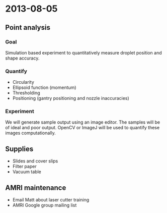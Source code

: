 # 2013-08-05

## Point analysis
### Goal
Simulation based experiment to quantitatively measure droplet position and shape accuracy.
### Quantify
* Circularity
* Ellipsoid function (momentum)
* Thresholding
* Positioning (gantry positioning and nozzle inaccuracies)
### Experiment
We will generate sample output using an image editor. The samples will be of ideal and poor output. OpenCV or ImageJ will be used to quantify these images computationally.

## Supplies
* Slides and cover slips
* Filter paper
* Vacuum table

## AMRI maintenance
* Email Matt about laser cutter training
* AMRI Google group mailing list
